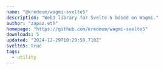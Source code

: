 ```yaml
---
name: "@kredeum/wagmi-svelte5"
description: "Web3 library for Svelte 5 based on Wagmi."
author: "zapaz.eth"
homepage: "https://github.com/kredeum/wagmi-svelte5"
downloads: 5
updated: "2024-12-29T10:29:59.710Z"
svelte5: true
tags: 
  - utility
---
```

